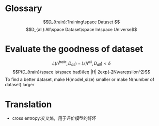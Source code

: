 # Glossary
$$D_{train}:Training\space Dataset $$ 
  $$D_{all}:All\space Dataset\space In\space Universe$$

# Evaluate the goodness of dataset
$$L(h^{train},D_{all})-L(h^{all},D_{all})<\delta$$
$$P(D_{train}\space is\space bad)\leq |H|·2exp(-2N\varepsilon^2)$$To find a better dataset, make H(model_size) smaller or make N(number of dataset) larger
# Translation
- cross entropy:交叉熵，用于评价模型的好坏
